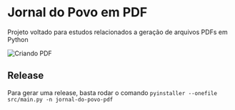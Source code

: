 # Jornal do Povo em PDF
Projeto voltado para estudos relacionados a geração de arquivos PDFs em Python

![Criando PDF](https://repository-images.githubusercontent.com/369317151/5882b534-0ea8-43d7-852a-ad246796a01a)

## Release
Para gerar uma release, basta rodar o comando `pyinstaller --onefile  src/main.py -n jornal-do-povo-pdf`

